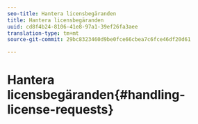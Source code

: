 ```yaml
---
seo-title: Hantera licensbegäranden
title: Hantera licensbegäranden
uuid: cd8f4b24-8106-41e8-97a1-39ef26fa3aee
translation-type: tm+mt
source-git-commit: 29bc8323460d9be0fce66cbea7c6fce46df20d61

---
```



# Hantera licensbegäranden{#handling-license-requests}

